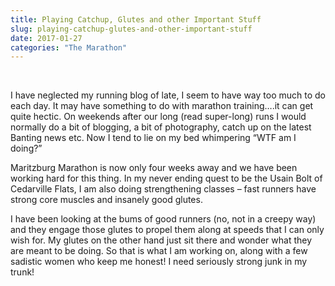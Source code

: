```yaml
---
title: Playing Catchup, Glutes and other Important Stuff
slug: playing-catchup-glutes-and-other-important-stuff
date: 2017-01-27
categories: "The Marathon"
---
```


<p> </p>
<p>I have neglected my running blog of late, I seem to have way too much to do each day. It may have something to do with marathon training….it can get quite hectic. On weekends after our long (read super-long) runs I would normally do a bit of blogging, a bit of photography, catch up on the latest Banting news etc. Now I tend to lie on my bed whimpering “WTF am I doing?”</p>
<p>Maritzburg Marathon is now only four weeks away and we have been working hard for this thing. In my never ending quest to be the Usain Bolt of Cedarville Flats, I am also doing strengthening classes – fast runners have strong core muscles and insanely good glutes.</p>
<p>I have been looking at the bums of good runners (no, not in a creepy way) and they engage those glutes to propel them along at speeds that I can only wish for. My glutes on the other hand just sit there and wonder what they are meant to be doing. So that is what I am working on, along with a few sadistic women who keep me honest! I need seriously strong junk in my trunk!</p>







